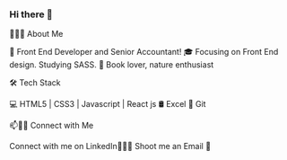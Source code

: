 ### Hi there 👋

👨🏻‍💻 About Me 

🤔 Front End Developer and Senior Accountant! 
🎓 Focusing on Front End design. Studying SASS.
🌱 Book lover, nature enthusiast

🛠 Tech Stack

💻 HTML5 | CSS3 | Javascript | React js
🛢 Excel
🔧 Git 

📫🤝🏻 Connect with Me

Connect with me on LinkedIn👨🏻‍💻
Shoot me an Email 💌
